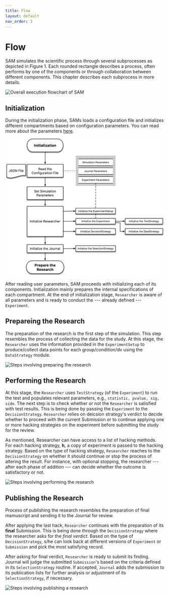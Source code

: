 ```yaml
---
title: Flow
layout: default
nav_order: 3
---
```


Flow
====

SAM simulates the scientific process through several subprocesses as
depicted in Figure 1. Each rounded rectangle describes a process, often
performs by one of the components or through collaboration between
different components. This chapter describes each subprocess in more
details.

![Overall execution flowchart of
SAM](figures/main-routine.png)

Initialization
--------------

During the initialization phase, SAMs loads a configuration file and
initializes different compartments based on configuration parameters.
You can read more about the parameters [here](configuration-file.md).

![](figures/initialization.png)

After reading user parameters, SAM proceeds with initializing each of
its components. Initialization mainly prepares the internal
specifications of each compartment. At the end of initialization stage,
`Researcher` is aware of all parameters and is ready to conduct the ---
already defined --- `Experiment`.

Prepareing the Research
-----------------------

The preparation of the research is the first step of the simulation.
This step resembles the process of collecting the data for the study. At
this stage, the `Researcher` uses the information provided in the
`ExperimentSetup` to produce/collect data points for each
group/condition/dv using the `DataStrategy` module.

![Steps involving preparing the
research](figures/prepare-research.png)

Performing the Research
-----------------------

At this stage, the `Researcher` uses `TestStrategy` (of the
`Experiment`) to run the test and populates relevant parameters, e.g.,
`statistic, pvalue, sig, side`. The next step is to check whether or not
the `Researcher` is satisfied with test results. This is being done by
passing the `Experiment` to the `DecisionStrategy`. `Researcher` relies
on deicsion strategy\'s verdict to decide whether to proceed with the
current Submission or to continue applying one or more hacking
strategies on the experiment before submitting the study for the review.

As mentioned, Researcher can have access to a list of hacking methods.
For each hacking strategy, **h**, a copy of experiment is passed to the
hacking strategy. Based on the type of hacking strategy, `Researcher`
reaches to the `DecisionStrategy` on whether it should continue or stop
the process of altering the result. For instance, with optional
stopping, the researcher --- after each phase of addition --- can decide
whether the outcome is satisfactory or not.

![Steps involving performing the
research](figures/perform-research.png)

Publishing the Research
-----------------------

Process of publishing the research resembles the preparation of final
mamuscript and sending it to the Journal for review.

After applying the last hack, `Researcher` continues with the
preparation of its **final** Submission. This is being done through the
`DecisionStrategy` where the researcher asks for the *final verdict*.
Based on the type of `DecisionStrategy`, s/he can look back at different
versions of `Experiment` or `Submission` and pick the most satisfying
record.

After asking for final verdict, `Researcher` is ready to submit its
finding. Journal will judge the submitted `Submission`'s based on the
criteria defined in its `SelectionStrategy` routine. If accepted,
`Journal` adds the submission to its publication lists for further
analysis or adjustment of its `SelectionStrategy`, if necessary.

![Steps involving publishing a
research](figures/publish-research.png)

